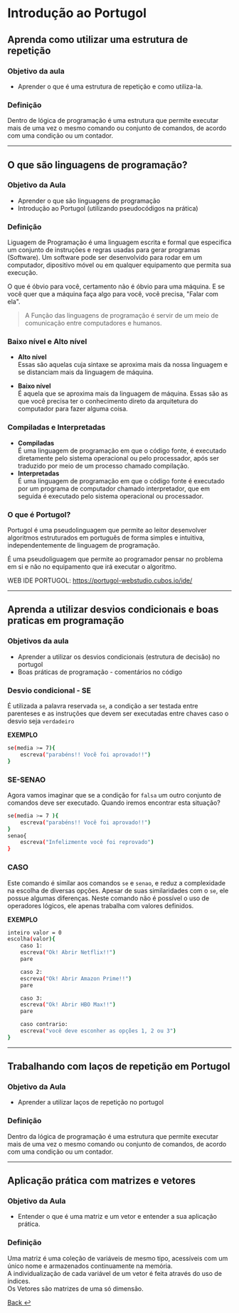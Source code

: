 # Introdução ao Portugol
## Aprenda como utilizar uma estrutura de repetição
### Objetivo da aula
- Aprender o que é uma estrutura de repetição e como utiliza-la.

### Definição 
Dentro de lógica de programação é uma estrutura que permite executar mais de uma vez o mesmo comando ou conjunto de comandos, de acordo com uma condição ou um contador.

---
## O que são linguagens de programação?
### Objetivo da Aula
- Aprender o que são linguagens de programação
- Introdução ao Portugol (utilizando pseudocódigos na prática)

### Definição
Liguagem de Programação é uma linguagem escrita e formal que especifica um conjunto de instruções e regras usadas para gerar programas (Software). Um software pode ser desenvolvido para rodar em um computador, dipositivo móvel ou em qualquer equipamento que permita sua execução.

O que é óbvio para você, certamento não é óbvio para uma máquina. E se você quer que a máquina faça algo para você, vocẽ precisa, "Falar com ela".

> A Função das linguagens de programação é servir de um meio de comunicação entre computadores e humanos.

### Baixo nível e Alto nível

- **Alto nível**\
Essas são aquelas cuja sintaxe se aproxima mais da nossa linguagem e se distanciam mais da linguagem de máquina.

- **Baixo nível**\
É aquela que se aproxima mais da linguagem de máquina. Essas são as que você precisa ter o conhecimento direto da arquitetura do computador para fazer alguma coisa.

### Compiladas e Interpretadas
- **Compiladas**\
É uma linguagem de programação em que o código fonte, é executado diretamente pelo sistema operacional ou pelo processador, após ser traduzido por meio de um processo chamado compilação.
- **Interpretadas**\
É uma linguagem de programação em que o código fonte é executado por um programa de computador chamado interpretador, que em seguida é executado pelo sistema operacional ou processador.

### O que é Portugol?
Portugol é uma pseudolinguagem que permite ao leitor desenvolver algoritmos estruturados em português de forma simples e intuitiva, independentemente de linguagem de programação.

É uma pseudoliguagem que permite ao programador pensar no problema em si e não no equipamento que irá executar o algoritmo.


WEB IDE PORTUGOL: <https://portugol-webstudio.cubos.io/ide/>

---
## Aprenda a utilizar desvios condicionais e boas praticas em programação
### Objetivos da aula
- Aprender a utilizar os desvios condicionais (estrutura de decisão) no portugol
- Boas práticas de programação - comentários no código

### Desvio condicional - SE
É utilizada a palavra reservada `se`, a condição a ser testada entre parenteses e as instruções que devem ser executadas entre chaves caso o desvio seja `verdadeiro`

**EXEMPLO**

```bash
se(media >= 7){
    escreva("parabéns!! Vocẽ foi aprovado!!")
}
```

### SE-SENAO
Agora vamos imaginar que se a condição for `falsa` um outro conjunto de comandos deve ser executado. Quando iremos encontrar esta situação?

```bash
se(media >= 7 ){
    escreva("parabéns!! Você foi aprovado!!")
}
senao{
    escreva("Infelizmente você foi reprovado")
}
```

### CASO
Este comando é similar aos comandos `se` e `senao`, e reduz a complexidade na escolha de diversas opções. Apesar de suas similaridades com o `se`, ele possue algumas diferenças. Neste comando não é possível o uso de operadores lógicos, ele apenas trabalha com valores definidos.

**EXEMPLO**
```bash
inteiro valor = 0
escolha(valor){
    caso 1:
    escreva("Ok! Abrir Netflix!!")
    pare

    caso 2:
    escreva("Ok! Abrir Amazon Prime!!")
    pare

    caso 3:
    escreva("Ok! Abrir HBO Max!!")
    pare

    caso contrario:
    escreva("você deve esconher as opções 1, 2 ou 3")
}

```
---

## Trabalhando com laços de repetição em Portugol
### Objetivo da Aula
- Aprender a utilizar laços de repetição no portugol

### Definição
Dentro da lógica de programação é uma estrutura que permite executar mais de uma vez o mesmo comando ou conjunto de comandos, de acordo com uma condição ou um contador.

---
## Aplicação prática com matrizes e vetores
### Objetivo da Aula
- Entender o que é uma matriz e um vetor e entender a sua aplicação prática.
### Definição
Uma matriz é uma coleção de variáveis de mesmo tipo, acessíveis com um único nome e armazenados continuamente na memória.\
A individualização de cada variável de um vetor é feita através do uso de índices.\
Os Vetores são matrizes de uma só dimensão.

[Back :leftwards_arrow_with_hook:](../README.md)

